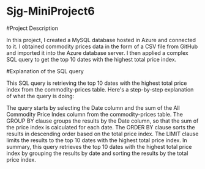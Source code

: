 # Sjg-MiniProject6


#Project Description

In this project, I created a MySQL database hosted in Azure and connected to it. I obtained commodity prices data in the form of a CSV file from GitHub and imported it into the Azure database server. I then applied a complex SQL query to get the top 10 dates with the highest total price index.

#Explanation of the SQL query

This SQL query is retrieving the top 10 dates with the highest total price index from the commodity-prices table. Here's a step-by-step explanation of what the query is doing:

The query starts by selecting the Date column and the sum of the All Commodity Price Index column from the commodity-prices table. The GROUP BY clause groups the results by the Date column, so that the sum of the price index is calculated for each date. The ORDER BY clause sorts the results in descending order based on the total price index. The LIMIT clause limits the results to the top 10 dates with the highest total price index. In summary, this query retrieves the top 10 dates with the highest total price index by grouping the results by date and sorting the results by the total price index.

